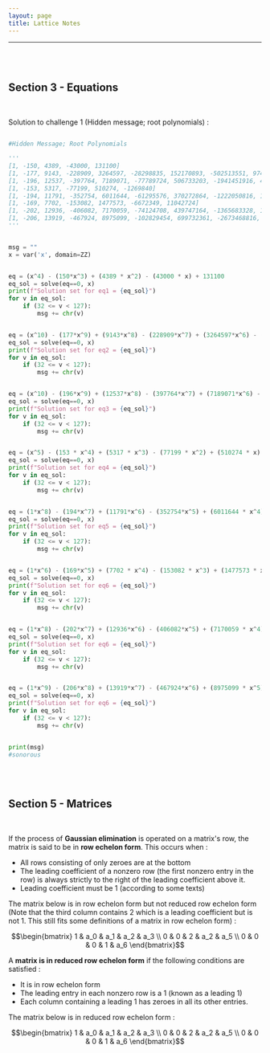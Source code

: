 ```yaml
---
layout: page
title: Lattice Notes
---
```

<hr/>

<br/>

<br/>


## Section 3 - Equations

<br/>

Solution to challenge 1 (Hidden message; root polynomials) :

```python

#Hidden Message; Root Polynomials

'''
[1, -150, 4389, -43000, 131100]
[1, -177, 9143, -228909, 3264597, -28298835, 152170893, -502513551, 974729862, -995312448, 396179424]
[1, -196, 12537, -397764, 7189071, -77789724, 506733203, -1941451916, 4165661988, -4501832400, 1841875200]
[1, -153, 5317, -77199, 510274, -1269840]
[1, -194, 11791, -352754, 6011644, -61295576, 370272864, -1222050816, 1696757760]
[1, -169, 7702, -153082, 1477573, -6672349, 11042724]
[1, -202, 12936, -406082, 7170059, -74124708, 439747164, -1365683328, 1701311040]
[1, -206, 13919, -467924, 8975099, -102829454, 699732361, -2673468816, 4956440220, -2888395200]
'''


msg = ""
x = var('x', domain=ZZ)


eq = (x^4) - (150*x^3) + (4389 * x^2) - (43000 * x) + 131100
eq_sol = solve(eq==0, x)
print(f"Solution set for eq1 = {eq_sol}")
for v in eq_sol:
    if (32 <= v < 127):
        msg += chr(v)


eq = (x^10) - (177*x^9) + (9143*x^8) - (228909*x^7) + (3264597*x^6) - (28298835*x^5) + (152170893 * x^4) - (502513551 * x^3) + (974729862 * x^2) + (-995312448 * x^1) + (396179424)
eq_sol = solve(eq==0, x)
print(f"Solution set for eq2 = {eq_sol}")
for v in eq_sol:
    if (32 <= v < 127):
        msg += chr(v)


eq = (x^10) - (196*x^9) + (12537*x^8) - (397764*x^7) + (7189071*x^6) - (77789724*x^5) + (506733203 * x^4) - (1941451916 * x^3) + (4165661988 * x^2) + (-4501832400 * x^1) + (1841875200)
eq_sol = solve(eq==0, x)
print(f"Solution set for eq3 = {eq_sol}")
for v in eq_sol:
    if (32 <= v < 127):
        msg += chr(v)


eq = (x^5) - (153 * x^4) + (5317 * x^3) - (77199 * x^2) + (510274 * x) + (-1269840)
eq_sol = solve(eq==0, x)
print(f"Solution set for eq4 = {eq_sol}")
for v in eq_sol:
    if (32 <= v < 127):
        msg += chr(v)


eq = (1*x^8) - (194*x^7) + (11791*x^6) - (352754*x^5) + (6011644 * x^4) - (61295576 * x^3) + (370272864 * x^2) + (-1222050816 * x^1) + (1696757760)
eq_sol = solve(eq==0, x)
print(f"Solution set for eq5 = {eq_sol}")
for v in eq_sol:
    if (32 <= v < 127):
        msg += chr(v)


eq = (1*x^6) - (169*x^5) + (7702 * x^4) - (153082 * x^3) + (1477573 * x^2) + (-6672349 * x^1) + (11042724)
eq_sol = solve(eq==0, x)
print(f"Solution set for eq6 = {eq_sol}")
for v in eq_sol:
    if (32 <= v < 127):
        msg += chr(v)


eq = (1*x^8) - (202*x^7) + (12936*x^6) - (406082*x^5) + (7170059 * x^4) - (74124708 * x^3) + (439747164 * x^2) + (-1365683328 * x^1) + (1701311040)
eq_sol = solve(eq==0, x)
print(f"Solution set for eq6 = {eq_sol}")
for v in eq_sol:
    if (32 <= v < 127):
        msg += chr(v)


eq = (1*x^9) - (206*x^8) + (13919*x^7) - (467924*x^6) + (8975099 * x^5) - (102829454 * x^4) + (699732361 * x^3) + (-2673468816 * x^2) + (4956440220* x^1) - (2888395200)
eq_sol = solve(eq==0, x)
print(f"Solution set for eq6 = {eq_sol}")
for v in eq_sol:
    if (32 <= v < 127):
        msg += chr(v)


print(msg)
#sonorous


```

<br/>

<br/>

## Section 5 - Matrices

<br/>

If the process of **Gaussian elimination** is operated on a matrix's row, the matrix is said to be in **row echelon form**. This occurs when :

- All rows consisting of only zeroes are at the bottom
- The leading coefficient of a nonzero row (the first nonzero entry in the row) is always strictly to the right of the leading coefficient above it.
- Leading coefficient must be 1 (according to some texts)

The matrix below is in row echelon form but not reduced row echelon form (Note that the third column contains 2 which is a leading coefficient but is not 1. This still fits some definitions of a matrix in row echelon form) :

$$\begin{bmatrix} 
1 & a_0 & a_1 & a_2 & a_3 \\ 
0 & 0 & 2 & a_2 & a_5 \\
0 & 0 & 0 & 1 & a_6
\end{bmatrix}$$

A **matrix is in reduced row echelon form** if the following conditions are satisfied :

- It is in row echelon form
- The leading entry in each nonzero row is a 1 (known as a leading 1)
- Each column containing a leading 1 has zeroes in all its other entries. 

The matrix below is in reduced row echelon form :

$$\begin{bmatrix} 
1 & a_0 & a_1 & a_2 & a_3 \\ 
0 & 0 & 2 & a_2 & a_5 \\
0 & 0 & 0 & 1 & a_6
\end{bmatrix}$$
